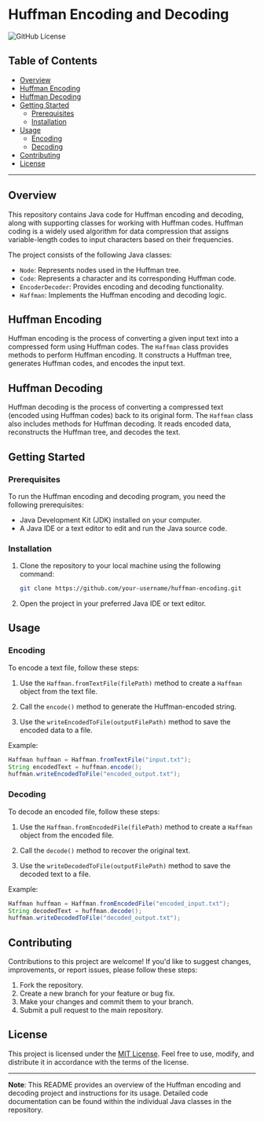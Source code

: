 # Huffman Encoding and Decoding

![GitHub License](https://img.shields.io/badge/license-MIT-blue.svg)

## Table of Contents
- [Overview](#overview)
- [Huffman Encoding](#huffman-encoding)
- [Huffman Decoding](#huffman-decoding)
- [Getting Started](#getting-started)
  - [Prerequisites](#prerequisites)
  - [Installation](#installation)
- [Usage](#usage)
  - [Encoding](#encoding)
  - [Decoding](#decoding)
- [Contributing](#contributing)
- [License](#license)

---

## Overview

This repository contains Java code for Huffman encoding and decoding, along with supporting classes for working with Huffman codes. Huffman coding is a widely used algorithm for data compression that assigns variable-length codes to input characters based on their frequencies.

The project consists of the following Java classes:

- `Node`: Represents nodes used in the Huffman tree.
- `Code`: Represents a character and its corresponding Huffman code.
- `EncoderDecoder`: Provides encoding and decoding functionality.
- `Haffman`: Implements the Huffman encoding and decoding logic.

## Huffman Encoding

Huffman encoding is the process of converting a given input text into a compressed form using Huffman codes. The `Haffman` class provides methods to perform Huffman encoding. It constructs a Huffman tree, generates Huffman codes, and encodes the input text.

## Huffman Decoding

Huffman decoding is the process of converting a compressed text (encoded using Huffman codes) back to its original form. The `Haffman` class also includes methods for Huffman decoding. It reads encoded data, reconstructs the Huffman tree, and decodes the text.

## Getting Started

### Prerequisites

To run the Huffman encoding and decoding program, you need the following prerequisites:

- Java Development Kit (JDK) installed on your computer.
- A Java IDE or a text editor to edit and run the Java source code.

### Installation

1. Clone the repository to your local machine using the following command:

   ```bash
   git clone https://github.com/your-username/huffman-encoding.git
   ```

2. Open the project in your preferred Java IDE or text editor.

## Usage

### Encoding

To encode a text file, follow these steps:

1. Use the `Haffman.fromTextFile(filePath)` method to create a `Haffman` object from the text file.

2. Call the `encode()` method to generate the Huffman-encoded string.

3. Use the `writeEncodedToFile(outputFilePath)` method to save the encoded data to a file.

Example:

```java
Haffman huffman = Haffman.fromTextFile("input.txt");
String encodedText = huffman.encode();
huffman.writeEncodedToFile("encoded_output.txt");
```

### Decoding

To decode an encoded file, follow these steps:

1. Use the `Haffman.fromEncodedFile(filePath)` method to create a `Haffman` object from the encoded file.

2. Call the `decode()` method to recover the original text.

3. Use the `writeDecodedToFile(outputFilePath)` method to save the decoded text to a file.

Example:

```java
Haffman huffman = Haffman.fromEncodedFile("encoded_input.txt");
String decodedText = huffman.decode();
huffman.writeDecodedToFile("decoded_output.txt");
```

## Contributing

Contributions to this project are welcome! If you'd like to suggest changes, improvements, or report issues, please follow these steps:

1. Fork the repository.
2. Create a new branch for your feature or bug fix.
3. Make your changes and commit them to your branch.
4. Submit a pull request to the main repository.

## License

This project is licensed under the [MIT License](LICENSE). Feel free to use, modify, and distribute it in accordance with the terms of the license.

---

**Note**: This README provides an overview of the Huffman encoding and decoding project and instructions for its usage. Detailed code documentation can be found within the individual Java classes in the repository.
